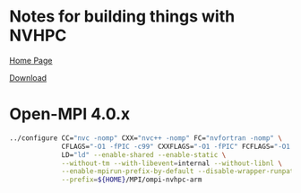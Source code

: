# Notes for building things with NVHPC

[Home Page](https://developer.nvidia.com/hpc-sdk)

[Download](https://developer.nvidia.com/nvidia-hpc-sdk-downloads)

# Open-MPI 4.0.x

```sh
../configure CC="nvc -nomp" CXX="nvc++ -nomp" FC="nvfortran -nomp" \
             CFLAGS="-O1 -fPIC -c99" CXXFLAGS="-O1 -fPIC" FCFLAGS="-O1 -fPIC" \
             LD="ld" --enable-shared --enable-static \
             --without-tm --with-libevent=internal --without-libnl \
             --enable-mpirun-prefix-by-default --disable-wrapper-runpath \
             --prefix=${HOME}/MPI/ompi-nvhpc-arm
```
